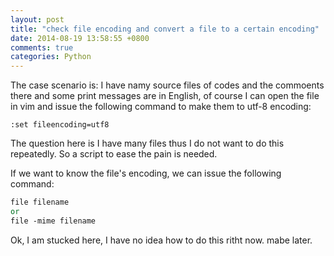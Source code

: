 ```yaml
---
layout: post
title: "check file encoding and convert a file to a certain encoding"
date: 2014-08-19 13:58:55 +0800
comments: true
categories: Python
---
```

The case scenario is: I have namy source files of codes and the commoents there and some print messages are in English, of course I can open the file in vim and issue the following command to make them to utf-8 encoding:  

```vim
:set fileencoding=utf8
```   
The question here is I have many files thus I do not want to do this repeatedly. So a script to ease the pain is needed.   

If we want to know the file's encoding, we can issue the following command:  

```pl
file filename  
or
file -mime filename  
```

Ok, I am stucked here, I have no idea how to do this ritht now. mabe later.   



